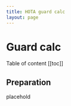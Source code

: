 ```yaml
---
title: HOTA guard calc
layout: page
---
```


# Guard calc

Table of content
[[toc]]

## Preparation

placehold
